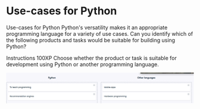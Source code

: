 # Use-cases for Python

Use-cases for Python
Python's versatility makes it an appropriate programming language for a variety of use cases. Can you identify which of the following products and tasks would be suitable for building using Python?

Instructions
100XP
Choose whether the product or task is suitable for development using Python or another programming language.

![alt text](image.png)